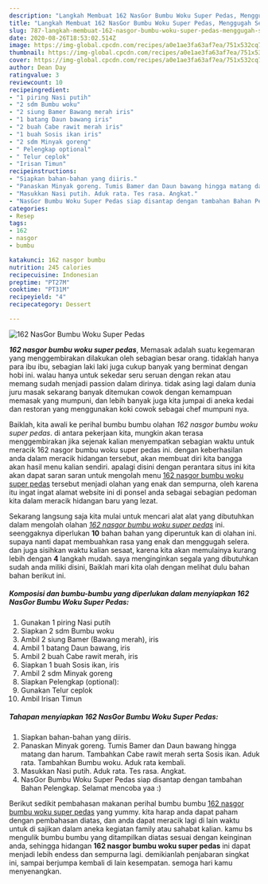 ```yaml
---
description: "Langkah Membuat 162 NasGor Bumbu Woku Super Pedas, Menggugah Selera"
title: "Langkah Membuat 162 NasGor Bumbu Woku Super Pedas, Menggugah Selera"
slug: 787-langkah-membuat-162-nasgor-bumbu-woku-super-pedas-menggugah-selera
date: 2020-08-26T18:53:02.514Z
image: https://img-global.cpcdn.com/recipes/a0e1ae3fa63af7ea/751x532cq70/162-nasgor-bumbu-woku-super-pedas-foto-resep-utama.jpg
thumbnail: https://img-global.cpcdn.com/recipes/a0e1ae3fa63af7ea/751x532cq70/162-nasgor-bumbu-woku-super-pedas-foto-resep-utama.jpg
cover: https://img-global.cpcdn.com/recipes/a0e1ae3fa63af7ea/751x532cq70/162-nasgor-bumbu-woku-super-pedas-foto-resep-utama.jpg
author: Dean Day
ratingvalue: 3
reviewcount: 10
recipeingredient:
- "1 piring Nasi putih"
- "2 sdm Bumbu woku"
- "2 siung Bamer Bawang merah iris"
- "1 batang Daun bawang iris"
- "2 buah Cabe rawit merah iris"
- "1 buah Sosis ikan iris"
- "2 sdm Minyak goreng"
- " Pelengkap optional"
- " Telur ceplok"
- "Irisan Timun"
recipeinstructions:
- "Siapkan bahan-bahan yang diiris."
- "Panaskan Minyak goreng. Tumis Bamer dan Daun bawang hingga matang dan harum. Tambahkan Cabe rawit merah serta Sosis ikan. Aduk rata. Tambahkan Bumbu woku. Aduk rata kembali."
- "Masukkan Nasi putih. Aduk rata. Tes rasa. Angkat."
- "NasGor Bumbu Woku Super Pedas siap disantap dengan tambahan Bahan Pelengkap. Selamat mencoba yaa :)"
categories:
- Resep
tags:
- 162
- nasgor
- bumbu

katakunci: 162 nasgor bumbu 
nutrition: 245 calories
recipecuisine: Indonesian
preptime: "PT27M"
cooktime: "PT31M"
recipeyield: "4"
recipecategory: Dessert

---
```



![162 NasGor Bumbu Woku Super Pedas](https://img-global.cpcdn.com/recipes/a0e1ae3fa63af7ea/751x532cq70/162-nasgor-bumbu-woku-super-pedas-foto-resep-utama.jpg)

<b><i>162 nasgor bumbu woku super pedas</i></b>, Memasak adalah suatu kegemaran yang menggembirakan dilakukan oleh sebagian besar orang. tidaklah hanya para ibu ibu, sebagian laki laki juga cukup banyak yang berminat dengan hobi ini. walau hanya untuk sekedar seru seruan dengan rekan atau memang sudah menjadi passion dalam dirinya. tidak asing lagi dalam dunia juru masak sekarang banyak ditemukan cowok dengan kemampuan memasak yang mumpuni, dan lebih banyak juga kita jumpai di aneka kedai dan restoran yang menggunakan koki cowok sebagai chef mumpuni nya.



Baiklah, kita awali ke perihal bumbu bumbu olahan <i>162 nasgor bumbu woku super pedas</i>. di antara pekerjaan kita, mungkin akan terasa menggembirakan jika sejenak kalian menyempatkan sebagian waktu untuk meracik 162 nasgor bumbu woku super pedas ini. dengan keberhasilan anda dalam meracik hidangan tersebut, akan membuat diri kita bangga akan hasil menu kalian sendiri. apalagi disini dengan perantara situs ini kita akan dapat saran saran untuk mengolah menu <u>162 nasgor bumbu woku super pedas</u> tersebut menjadi olahan yang enak dan sempurna, oleh karena itu ingat ingat alamat website ini di ponsel anda sebagai sebagian pedoman kita dalam meracik hidangan baru yang lezat.


Sekarang langsung saja kita mulai untuk mencari alat alat yang dibutuhkan dalam mengolah olahan <u><i>162 nasgor bumbu woku super pedas</i></u> ini. seenggaknya diperlukan <b>10</b> bahan bahan yang diperuntuk kan di olahan ini. supaya nanti dapat membuahkan rasa yang enak dan menggugah selera. dan juga sisihkan waktu kalian sesaat, karena kita akan memulainya kurang lebih dengan <b>4</b> langkah mudah. saya menginginkan segala yang dibutuhkan sudah anda miliki disini, Baiklah mari kita olah dengan melihat dulu bahan bahan berikut ini.

<!--inarticleads1-->

##### Komposisi dan bumbu-bumbu yang diperlukan dalam menyiapkan 162 NasGor Bumbu Woku Super Pedas:

1. Gunakan 1 piring Nasi putih
1. Siapkan 2 sdm Bumbu woku
1. Ambil 2 siung Bamer (Bawang merah), iris
1. Ambil 1 batang Daun bawang, iris
1. Ambil 2 buah Cabe rawit merah, iris
1. Siapkan 1 buah Sosis ikan, iris
1. Ambil 2 sdm Minyak goreng
1. Siapkan  Pelengkap (optional):
1. Gunakan  Telur ceplok
1. Ambil Irisan Timun




<!--inarticleads2-->

##### Tahapan menyiapkan 162 NasGor Bumbu Woku Super Pedas:

1. Siapkan bahan-bahan yang diiris.
1. Panaskan Minyak goreng. Tumis Bamer dan Daun bawang hingga matang dan harum. Tambahkan Cabe rawit merah serta Sosis ikan. Aduk rata. Tambahkan Bumbu woku. Aduk rata kembali.
1. Masukkan Nasi putih. Aduk rata. Tes rasa. Angkat.
1. NasGor Bumbu Woku Super Pedas siap disantap dengan tambahan Bahan Pelengkap. Selamat mencoba yaa :)




Berikut sedikit pembahasan makanan perihal bumbu bumbu <u>162 nasgor bumbu woku super pedas</u> yang yummy. kita harap anda dapat paham dengan pembahasan diatas, dan anda dapat meracik lagi di lain waktu untuk di sajikan dalam aneka kegiatan family atau sahabat kalian. kamu bs mengulik bumbu bumbu yang ditampilkan diatas sesuai dengan keinginan anda, sehingga hidangan <b>162 nasgor bumbu woku super pedas</b> ini dapat menjadi lebih endess dan sempurna lagi. demikianlah penjabaran singkat ini, sampai berjumpa kembali di lain kesempatan. semoga hari kamu menyenangkan.
